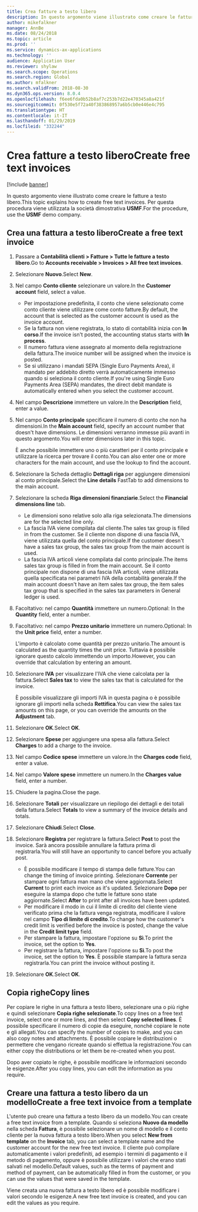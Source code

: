```yaml
---
title: Crea fatture a testo libero
description: In questo argomento viene illustrato come creare le fatture a testo libero.
author: mikefalkner
manager: AnnBe
ms.date: 08/24/2018
ms.topic: article
ms.prod: ''
ms.service: dynamics-ax-applications
ms.technology: ''
audience: Application User
ms.reviewer: shylaw
ms.search.scope: Operations
ms.search.region: Global
ms.author: mfalkner
ms.search.validFrom: 2018-08-30
ms.dyn365.ops.version: 8.0.4
ms.openlocfilehash: f6ee6fda0b52b8af7c253b7d22e470345a8a421f
ms.sourcegitcommit: 0f530e5f72a40f383868957a6b5cb0e446e4c795
ms.translationtype: HT
ms.contentlocale: it-IT
ms.lasthandoff: 01/29/2019
ms.locfileid: "332244"
---
```

# <a name="create-free-text-invoices"></a><span data-ttu-id="01dfc-103">Crea fatture a testo libero</span><span class="sxs-lookup"><span data-stu-id="01dfc-103">Create free text invoices</span></span>

[!include [banner](../includes/banner.md)]

<span data-ttu-id="01dfc-104">In questo argomento viene illustrato come creare le fatture a testo libero.</span><span class="sxs-lookup"><span data-stu-id="01dfc-104">This topic explains how to create free text invoices.</span></span> <span data-ttu-id="01dfc-105">Per questa procedura viene utilizzata la società dimostrativa **USMF**.</span><span class="sxs-lookup"><span data-stu-id="01dfc-105">For the procedure, use the **USMF** demo company.</span></span>

## <a name="create-a-free-text-invoice"></a><span data-ttu-id="01dfc-106">Crea una fattura a testo libero</span><span class="sxs-lookup"><span data-stu-id="01dfc-106">Create a free text invoice</span></span>

1. <span data-ttu-id="01dfc-107">Passare a **Contabilità clienti \> Fatture \> Tutte le fatture a testo libero**.</span><span class="sxs-lookup"><span data-stu-id="01dfc-107">Go to **Accounts receivable \> Invoices \> All free text invoices**.</span></span>
2. <span data-ttu-id="01dfc-108">Selezionare **Nuovo**.</span><span class="sxs-lookup"><span data-stu-id="01dfc-108">Select **New**.</span></span>
3. <span data-ttu-id="01dfc-109">Nel campo **Conto cliente** selezionare un valore.</span><span class="sxs-lookup"><span data-stu-id="01dfc-109">In the **Customer account** field, select a value.</span></span>

    * <span data-ttu-id="01dfc-110">Per impostazione predefinita, il conto che viene selezionato come conto cliente viene utilizzare come conto fatture.</span><span class="sxs-lookup"><span data-stu-id="01dfc-110">By default, the account that is selected as the customer account is used as the invoice account.</span></span>
    * <span data-ttu-id="01dfc-111">Se la fattura non viene registrata, lo stato di contabilità inizia con **In corso**.</span><span class="sxs-lookup"><span data-stu-id="01dfc-111">If the invoice isn't posted, the accounting status starts with **In process**.</span></span>
    * <span data-ttu-id="01dfc-112">Il numero fattura viene assegnato al momento della registrazione della fattura.</span><span class="sxs-lookup"><span data-stu-id="01dfc-112">The invoice number will be assigned when the invoice is posted.</span></span>
    * <span data-ttu-id="01dfc-113">Se si utilizzano i mandati SEPA (Single Euro Payments Area), il mandato per addebito diretto verrà automaticamente immesso quando si seleziona il conto cliente.</span><span class="sxs-lookup"><span data-stu-id="01dfc-113">If you're using Single Euro Payments Area (SEPA) mandates, the direct debit mandate is automatically entered when you select the customer account.</span></span>

4. <span data-ttu-id="01dfc-114">Nel campo **Descrizione** immettere un valore.</span><span class="sxs-lookup"><span data-stu-id="01dfc-114">In the **Description** field, enter a value.</span></span>
5. <span data-ttu-id="01dfc-115">Nel campo **Conto principale** specificare il numero di conto che non ha dimensioni.</span><span class="sxs-lookup"><span data-stu-id="01dfc-115">In the **Main account** field, specify an account number that doesn't have dimensions.</span></span> <span data-ttu-id="01dfc-116">Le dimensioni verranno immesse più avanti in questo argomento.</span><span class="sxs-lookup"><span data-stu-id="01dfc-116">You will enter dimensions later in this topic.</span></span>

    <span data-ttu-id="01dfc-117">È anche possibile immettere uno o più caratteri per il conto principale e utilizzare la ricerca per trovare il conto.</span><span class="sxs-lookup"><span data-stu-id="01dfc-117">You can also enter one or more characters for the main account, and use the lookup to find the account.</span></span>

6. <span data-ttu-id="01dfc-118">Selezionare la Scheda dettaglio **Dettagli riga** per aggiungere dimensioni al conto principale.</span><span class="sxs-lookup"><span data-stu-id="01dfc-118">Select the **Line details** FastTab to add dimensions to the main account.</span></span>
7. <span data-ttu-id="01dfc-119">Selezionare la scheda **Riga dimensioni finanziarie**.</span><span class="sxs-lookup"><span data-stu-id="01dfc-119">Select the **Financial dimensions line** tab.</span></span>

    * <span data-ttu-id="01dfc-120">Le dimensioni sono relative solo alla riga selezionata.</span><span class="sxs-lookup"><span data-stu-id="01dfc-120">The dimensions are for the selected line only.</span></span>
    * <span data-ttu-id="01dfc-121">La fascia IVA viene compilata dal cliente.</span><span class="sxs-lookup"><span data-stu-id="01dfc-121">The sales tax group is filled in from the customer.</span></span> <span data-ttu-id="01dfc-122">Se il cliente non dispone di una fascia IVA, viene utilizzata quella del conto principale.</span><span class="sxs-lookup"><span data-stu-id="01dfc-122">If the customer doesn't have a sales tax group, the sales tax group from the main account is used.</span></span>
    * <span data-ttu-id="01dfc-123">La fascia IVA articoli viene compilata dal conto principale.</span><span class="sxs-lookup"><span data-stu-id="01dfc-123">The items sales tax group is filled in from the main account.</span></span> <span data-ttu-id="01dfc-124">Se il conto principale non dispone di una fascia IVA articoli, viene utilizzata quella specificata nei parametri IVA della contabilità generale.</span><span class="sxs-lookup"><span data-stu-id="01dfc-124">If the main account doesn't have an item sales tax group, the item sales tax group that is specified in the sales tax parameters in General ledger is used.</span></span>

8. <span data-ttu-id="01dfc-125">Facoltativo: nel campo **Quantità** immettere un numero.</span><span class="sxs-lookup"><span data-stu-id="01dfc-125">Optional: In the **Quantity** field, enter a number.</span></span>
9. <span data-ttu-id="01dfc-126">Facoltativo: nel campo **Prezzo unitario** immettere un numero.</span><span class="sxs-lookup"><span data-stu-id="01dfc-126">Optional: In the **Unit price** field, enter a number.</span></span>

    <span data-ttu-id="01dfc-127">L'importo è calcolato come quantità per prezzo unitario.</span><span class="sxs-lookup"><span data-stu-id="01dfc-127">The amount is calculated as the quantity times the unit price.</span></span> <span data-ttu-id="01dfc-128">Tuttavia è possibile ignorare questo calcolo immettendo un importo.</span><span class="sxs-lookup"><span data-stu-id="01dfc-128">However, you can override that calculation by entering an amount.</span></span>

10. <span data-ttu-id="01dfc-129">Selezionare **IVA** per visualizzare l'IVA che viene calcolata per la fattura.</span><span class="sxs-lookup"><span data-stu-id="01dfc-129">Select **Sales tax** to view the sales tax that is calculated for the invoice.</span></span>

    <span data-ttu-id="01dfc-130">È possibile visualizzare gli importi IVA in questa pagina o è possibile ignorare gli importi nella scheda **Rettifica**.</span><span class="sxs-lookup"><span data-stu-id="01dfc-130">You can view the sales tax amounts on this page, or you can override the amounts on the **Adjustment** tab.</span></span>

11. <span data-ttu-id="01dfc-131">Selezionare **OK**.</span><span class="sxs-lookup"><span data-stu-id="01dfc-131">Select **OK**.</span></span>
12. <span data-ttu-id="01dfc-132">Selezionare **Spese** per aggiungere una spesa alla fattura.</span><span class="sxs-lookup"><span data-stu-id="01dfc-132">Select **Charges** to add a charge to the invoice.</span></span>
13. <span data-ttu-id="01dfc-133">Nel campo **Codice spese** immettere un valore.</span><span class="sxs-lookup"><span data-stu-id="01dfc-133">In the **Charges code** field, enter a value.</span></span>
14. <span data-ttu-id="01dfc-134">Nel campo **Valore spese** immettere un numero.</span><span class="sxs-lookup"><span data-stu-id="01dfc-134">In the **Charges value** field, enter a number.</span></span>
15. <span data-ttu-id="01dfc-135">Chiudere la pagina.</span><span class="sxs-lookup"><span data-stu-id="01dfc-135">Close the page.</span></span>
16. <span data-ttu-id="01dfc-136">Selezionare **Totali** per visualizzare un riepilogo dei dettagli e dei totali della fattura.</span><span class="sxs-lookup"><span data-stu-id="01dfc-136">Select **Totals** to view a summary of the invoice details and totals.</span></span>
17. <span data-ttu-id="01dfc-137">Selezionare **Chiudi**.</span><span class="sxs-lookup"><span data-stu-id="01dfc-137">Select **Close**.</span></span>
18. <span data-ttu-id="01dfc-138">Selezionare **Registra** per registrare la fattura.</span><span class="sxs-lookup"><span data-stu-id="01dfc-138">Select **Post** to post the invoice.</span></span> <span data-ttu-id="01dfc-139">Sarà ancora possibile annullare la fattura prima di registrarla.</span><span class="sxs-lookup"><span data-stu-id="01dfc-139">You will still have an opportunity to cancel before you actually post.</span></span>

    * <span data-ttu-id="01dfc-140">È possibile modificare il tempo di stampa delle fatture.</span><span class="sxs-lookup"><span data-stu-id="01dfc-140">You can change the timing of invoice printing.</span></span> <span data-ttu-id="01dfc-141">Selezionare **Corrente** per stampare ogni fattura man mano che viene aggiornata.</span><span class="sxs-lookup"><span data-stu-id="01dfc-141">Select **Current** to print each invoice as it's updated.</span></span> <span data-ttu-id="01dfc-142">Selezionare **Dopo** per eseguire la stampa dopo che tutte le fatture sono state aggiornate.</span><span class="sxs-lookup"><span data-stu-id="01dfc-142">Select **After** to print after all invoices have been updated.</span></span>
    * <span data-ttu-id="01dfc-143">Per modificare il modo in cui il limite di credito del cliente viene verificato prima che la fattura venga registrata, modificare il valore nel campo **Tipo di limite di credito**.</span><span class="sxs-lookup"><span data-stu-id="01dfc-143">To change how the customer's credit limit is verified before the invoice is posted, change the value in the **Credit limit type** field.</span></span>
    * <span data-ttu-id="01dfc-144">Per stampare la fattura, impostare l'opzione su **Sì**.</span><span class="sxs-lookup"><span data-stu-id="01dfc-144">To print the invoice, set the option to **Yes**.</span></span>
    * <span data-ttu-id="01dfc-145">Per registrare la fattura, impostare l'opzione su **Sì**.</span><span class="sxs-lookup"><span data-stu-id="01dfc-145">To post the invoice, set the option to **Yes**.</span></span> <span data-ttu-id="01dfc-146">È possibile stampare la fattura senza registrarla.</span><span class="sxs-lookup"><span data-stu-id="01dfc-146">You can print the invoice without posting it.</span></span>

19. <span data-ttu-id="01dfc-147">Selezionare **OK**.</span><span class="sxs-lookup"><span data-stu-id="01dfc-147">Select **OK**.</span></span>

## <a name="copy-lines"></a><span data-ttu-id="01dfc-148">Copia righe</span><span class="sxs-lookup"><span data-stu-id="01dfc-148">Copy lines</span></span>
<span data-ttu-id="01dfc-149">Per copiare le righe in una fattura a testo libero, selezionare una o più righe e quindi selezionare **Copia righe selezionate**.</span><span class="sxs-lookup"><span data-stu-id="01dfc-149">To copy lines on a free text invoice, select one or more lines, and then select **Copy selected lines**.</span></span> <span data-ttu-id="01dfc-150">È possibile specificare il numero di copie da eseguire, nonché copiare le note e gli allegati.</span><span class="sxs-lookup"><span data-stu-id="01dfc-150">You can specify the number of copies to make, and you can also copy notes and attachments.</span></span> <span data-ttu-id="01dfc-151">È possibile copiare le distribuzioni o permettere che vengano ricreate quando si effettua la registrazione.</span><span class="sxs-lookup"><span data-stu-id="01dfc-151">You can either copy the distributions or let them be re-created when you post.</span></span>

<span data-ttu-id="01dfc-152">Dopo aver copiato le righe, è possibile modificare le informazioni secondo le esigenze.</span><span class="sxs-lookup"><span data-stu-id="01dfc-152">After you copy lines, you can edit the information as you require.</span></span>

## <a name="create-a-free-text-invoice-from-a-template"></a><span data-ttu-id="01dfc-153">Creare una fattura a testo libero da un modello</span><span class="sxs-lookup"><span data-stu-id="01dfc-153">Create a free text invoice from a template</span></span>
<span data-ttu-id="01dfc-154">L'utente può creare una fattura a testo libero da un modello.</span><span class="sxs-lookup"><span data-stu-id="01dfc-154">You can create a free text invoice from a template.</span></span> <span data-ttu-id="01dfc-155">Quando si seleziona **Nuovo da modello** nella scheda **Fattura**, è possibile selezionare un nome di modello e il conto cliente per la nuova fattura a testo libero.</span><span class="sxs-lookup"><span data-stu-id="01dfc-155">When you select **New from template** on the **Invoice** tab, you can select a template name and the customer account for the new free text invoice.</span></span> <span data-ttu-id="01dfc-156">Il cliente può compilare automaticamente i valori predefiniti, ad esempio i termini di pagamento e il metodo di pagamento, oppure è possibile utilizzare i valori che erano stati salvati nel modello.</span><span class="sxs-lookup"><span data-stu-id="01dfc-156">Default values, such as the terms of payment and method of payment, can be automatically filled in from the customer, or you can use the values that were saved in the template.</span></span>

<span data-ttu-id="01dfc-157">Viene creata una nuova fattura a testo libero ed è possibile modificare i valori secondo le esigenze.</span><span class="sxs-lookup"><span data-stu-id="01dfc-157">A new free text invoice is created, and you can edit the values as you require.</span></span>
